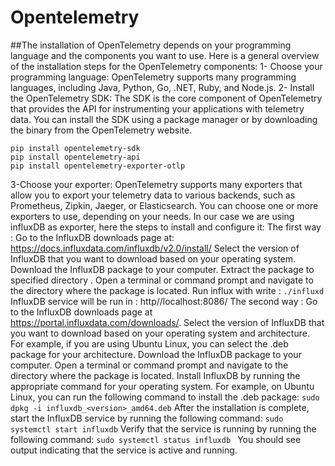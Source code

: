# Opentelemetry 
##The installation of OpenTelemetry depends on your programming language and the components you want to use. Here is a general overview of the installation steps for the OpenTelemetry components:
1- Choose your programming language: OpenTelemetry supports many programming languages, including Java, Python, Go, .NET, Ruby, and Node.js.
2- Install the OpenTelemetry SDK: The SDK is the core component of OpenTelemetry that provides the API for instrumenting your applications with telemetry data. You can install the SDK using a package manager or by downloading the binary from the OpenTelemetry website. 
```
pip install opentelemetry-sdk
pip install opentelemetry-api
pip install opentelemetry-exporter-otlp
```
3-Choose your exporter: OpenTelemetry supports many exporters that allow you to export your telemetry data to various backends, such as Prometheus, Zipkin, Jaeger, or Elasticsearch. You can choose one or more exporters to use, depending on your needs.
In our case we are using influxDB as exporter, here the steps to install and configure it:
The first way : 
  Go to the InfluxDB downloads page at: https://docs.influxdata.com/influxdb/v2.0/install/
  Select the version of InfluxDB that you want to download based on your operating system.
  Download the InfluxDB package to your computer.
  Extract the package to specified directory .
  Open a terminal or command prompt and navigate to the directory where the package is located.
  Run influx with write : 
  ``` ./influxd ```
  InfluxDB service will be run in : http//localhost:8086/
The second way :
  Go to the InfluxDB downloads page at https://portal.influxdata.com/downloads/.
  Select the version of InfluxDB that you want to download based on your operating system and architecture. For example, if you are using Ubuntu Linux, you can select the .deb package for your architecture.
  Download the InfluxDB package to your computer.
  Open a terminal or command prompt and navigate to the directory where the package is located.
  Install InfluxDB by running the appropriate command for your operating system. For example, on Ubuntu Linux, you can run the following command to install the .deb package:
  ``` sudo dpkg -i influxdb_<version>_amd64.deb ```
After the installation is complete, start the InfluxDB service by running the following command: 
``` sudo systemctl start influxdb ```
Verify that the service is running by running the following command:
```sudo systemctl status influxdb ```
You should see output indicating that the service is active and running.



